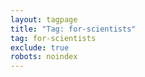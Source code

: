 ```yaml
---
layout: tagpage
title: "Tag: for-scientists"
tag: for-scientists
exclude: true
robots: noindex
---
```

